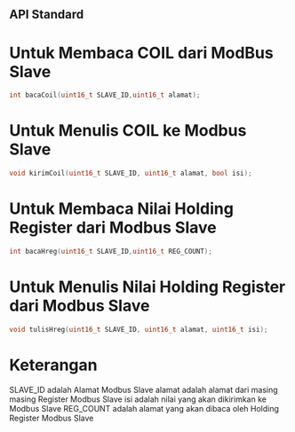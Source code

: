 ## API Standard

# Untuk Membaca COIL dari ModBus Slave

```c
int bacaCoil(uint16_t SLAVE_ID,uint16_t alamat);
```

# Untuk Menulis COIL ke Modbus Slave

```c
void kirimCoil(uint16_t SLAVE_ID, uint16_t alamat, bool isi);
```

# Untuk Membaca Nilai Holding Register dari Modbus Slave

```c
int bacaHreg(uint16_t SLAVE_ID,uint16_t REG_COUNT);
```

# Untuk Menulis Nilai Holding Register dari Modbus Slave

```c
void tulisHreg(uint16_t SLAVE_ID, uint16_t alamat, uint16_t isi);
```


# Keterangan
SLAVE_ID adalah Alamat Modbus Slave
alamat adalah alamat dari masing masing Register Modbus Slave
isi adalah nilai yang akan dikirimkan ke Modbus Slave
REG_COUNT adalah alamat yang akan dibaca oleh Holding Register Modbus Slave